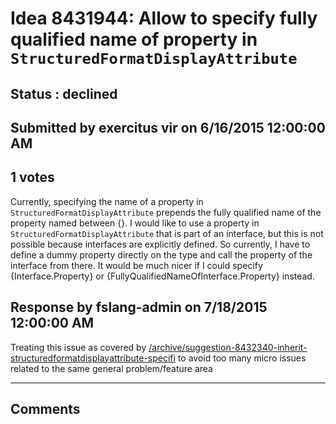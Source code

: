 # Idea 8431944: Allow to specify fully qualified name of property in `StructuredFormatDisplayAttribute` #

## Status : declined

## Submitted by exercitus vir on 6/16/2015 12:00:00 AM

## 1 votes

Currently, specifying the name of a property in `StructuredFormatDisplayAttribute` prepends the fully qualified name of the property named between {}.
I would like to use a property in `StructuredFormatDisplayAttribute` that is part of an interface, but this is not possible because interfaces are explicitly defined. So currently, I have to define a dummy property directly on the type and call the property of the interface from there.
It would be much nicer if I could specify {Interface.Property} or {FullyQualifiedNameOfInterface.Property} instead.



## Response by fslang-admin on 7/18/2015 12:00:00 AM

Treating this issue as covered by [/archive/suggestion-8432340-inherit-structuredformatdisplayattribute-specifi](/archive/suggestion-8432340-inherit-structuredformatdisplayattribute-specifi.md) to avoid too many micro issues related to the same general problem/feature area

------------------------
## Comments

